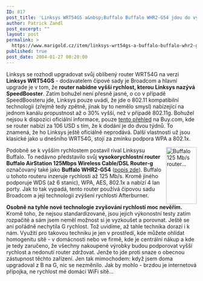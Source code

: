 ```yaml
---
ID: 817
post_title: 'Linksys WRT54GS a&nbsp;Buffalo Buffalo WHR2-G54 jdou do vyších rychlostí WiFi'
author: Patrick Zandl
post_excerpt: ""
layout: post
permalink: >
  https://www.marigold.cz/item/linksys-wrt54gs-a-buffalo-buffalo-whr2-g54-jdou-do-vysich-rychlosti-wifi
published: true
post_date: 2004-01-27 08:20:00
---
```

<P>Linksys se rozhodl upgradovat svůj oblíbený router WRT54G na verzi <B>Linksys WRT54GS</B> - dodavatelem čipové sady je Broadcom a hlavní upgrade je v tom, že <STRONG>router nabídne vyšší rychlost, kterou Linksys nazývá SpeedBooster</STRONG>. Zatím bohužel není přesně jasné, o co v případě SpeedBoosteru jde, Linksys pouze uvádí, že jde o 802.11 kompatibilní technologii (zřejmě tedy zpětně, jinak by to nemělo smysl) nabízející na jednom kanálu propustnost až o 30% vyšší, než v případě 802.11g. Bohužel nejsou k dispozici oficiální informace, pouze <A href="http://www.buy.com/retail/product.asp?sku=10360624&amp;loc=">tento přehled</A> na Buy.com, kde se router nabízí za 106 USD s tím, že k dodání je do dvou týdnů. To znamená, že ho Linksys ještě oficiálně neprodává. Další vlastnosti už jsou klasické jako u dnešního WRT54G, stojí za zmínku podpora WPA a 802.1x. </P>
<P><IMG height=150 alt="Buffalo 125 Mb/s router..." src="/wp-content/uploads/buffaloro-125.jpg" width=81 align=right>Podobně se k vyšším rychlostem postavil rival Linksysu Buffalo. To nedávno představilo svůj <STRONG>vysokorychlostní router Buffalo AirStation 125Mbps Wireless Cable/DSL Router-g</STRONG> označovaný také jako <B>Buffalo WHR2-G54</B> (<A href="http://www.buffalotech.com/wireless/products/airstation/WHR2G54.html">popis zde</A>). Buffalo u tohoto routeru inzeruje rychlosti až 125 Mb/s. Kromě jiného podporuje WDS (až 6 stanic), WPA, AES, 802.1x a nabízí 4 lan porty. Jak to tak vypadá, tento router používá čipovou sadu Broadcom a její technologii zvýšení rychlosti Afterburner. </P>
<P><STRONG>Osobně na tyhle nové technologie zvyšování rychlostí moc nevěřím.</STRONG> Kromě toho, že nejsou standardizované, jsou jejich výkonostní testy zatím rozpačité a sám jsem neměl možnost si je vyzkoušet a porovnat. Ještě se ani pořádně nechytila G rychlost. Tož uvidíme, až tahle technika dorazí i k nám. Využití pro takovou techniku je jen v prostředí, kde můžete ohlídat homogenitu sítě - v domácnosti nebo ve firmě, kde je centrální nákup a kde je tedy zaručeno, že všechny nakoupené výrobky budou podporovat vyšší rychlost a nedonutí router zdržovat. Jenže to jde proti snaze o obecnou zástupnost těchto zařízení. Jen tak mimochodem: když jsem doma upgradoval z B na G, nic se nezměnilo. Jak by mohlo - brzdou je internetová přípojka, ne rychlost mé domácí WiFi sítě...</P>